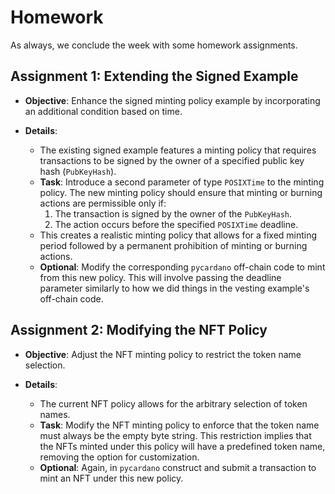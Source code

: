 # Homework

As always, we conclude the week with some homework assignments.

## Assignment 1: Extending the Signed Example

- **Objective**: Enhance the signed minting policy example by incorporating an additional condition based on time.

- **Details**:
  - The existing signed example features a minting policy that requires transactions to be signed by the owner of a specified public key hash (`PubKeyHash`).
  - **Task**: Introduce a second parameter of type `POSIXTime` to the minting policy. The new minting policy should ensure that minting or burning actions are permissible only if:
    1. The transaction is signed by the owner of the `PubKeyHash`.
    2. The action occurs before the specified `POSIXTime` deadline.
  - This creates a realistic minting policy that allows for a fixed minting period followed by a permanent prohibition of minting or burning actions.
  - **Optional**: Modify the corresponding `pycardano` off-chain code to mint from this new policy. This will involve passing the deadline parameter similarly to how we did things in the vesting example's off-chain code.

## Assignment 2: Modifying the NFT Policy

- **Objective**: Adjust the NFT minting policy to restrict the token name selection.

- **Details**:
  - The current NFT policy allows for the arbitrary selection of token names.
  - **Task**: Modify the NFT minting policy to enforce that the token name must always be the empty byte string. This restriction implies that the NFTs minted under this policy will have a predefined token name, removing the option for customization.
  - **Optional**: Again, in `pycardano` construct and submit a transaction to mint an NFT under this new policy.
